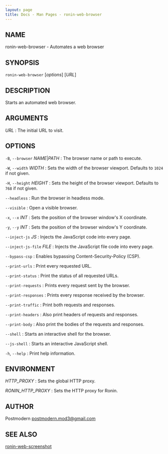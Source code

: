 ```yaml
---
layout: page
title: Docs - Man Pages - ronin-web-browser
---
```


## NAME

ronin-web-browser - Automates a web browser

## SYNOPSIS

`ronin-web-browser` [*options*] [*URL*]

## DESCRIPTION

Starts an automated web browser.

## ARGUMENTS

*URL*
: The initial URL to visit.

## OPTIONS

`-B`, `--browser` *NAME*\|*PATH*
: The browser name or path to execute.

`-W`, `--width` *WIDTH*
: Sets the width of the browser viewport. Defaults to `1024` if not given.

`-H`, `--height` *HEIGHT*
: Sets the height of the browser viewport. Defaults to `768` if not given.

`--headless`
: Run the browser in headless mode.

`--visible`
: Open a visible browser.

`-x`, `--x` *INT*
: Sets the position of the browser window's X coordinate.

`-y`, `--y` *INT*
: Sets the position of the browser window's Y coordinate.

`--inject-js` *JS*
: Injects the JavaScript code into every page.

`--inject-js-file` *FILE*
: Injects the JavaScript file code into every page.

`--bypass-csp`
: Enables bypassing Content-Security-Policy (CSP).

`--print-urls`
: Print every requested URL.

`--print-status`
: Print the status of all requested URLs.

`--print-requests`
: Prints every request sent by the browser.

`--print-responses`
: Prints every response received by the browser.

`--print-traffic`
: Print both requests and responses.

`--print-headers`
: Also print headers of requests and responses.

`--print-body`
: Also print the bodies of the requests and responses.

`--shell`
: Starts an interactive shell for the browser.

`--js-shell`
: Starts an interactive JavaScript shell.

`-h`, `--help`
: Print help information.

## ENVIRONMENT

*HTTP_PROXY*
: Sets the global HTTP proxy.

*RONIN_HTTP_PROXY*
: Sets the HTTP proxy for Ronin.

## AUTHOR

Postmodern <postmodern.mod3@gmail.com>

## SEE ALSO

[ronin-web-screenshot](ronin-web-screenshot.1.html)
